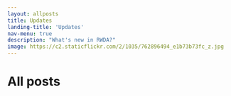 ```yaml
---
layout: allposts
title: Updates
landing-title: 'Updates'
nav-menu: true
description: "What's new in RWDA?"
image: https://c2.staticflickr.com/2/1035/762896494_e1b73b73fc_z.jpg
---
```


<h1>All posts</h1>